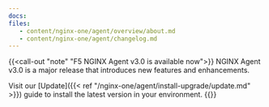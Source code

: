 ```yaml
---
docs:
files:
   - content/nginx-one/agent/overview/about.md
   - content/nginx-one/agent/changelog.md
---
```


{{<call-out "note" "F5 NGINX Agent v3.0 is available now">}}
NGINX Agent v3.0 is a major release that introduces new features and enhancements.

Visit our [Update]({{< ref "/nginx-one/agent/install-upgrade/update.md" >}}) guide to install the latest version in your environment.
{{</call-out>}}